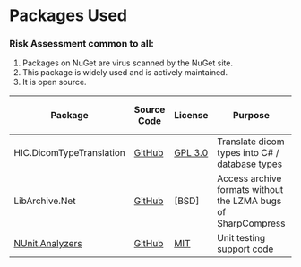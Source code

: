 

# Packages Used

### Risk Assessment common to all:
1. Packages on NuGet are virus scanned by the NuGet site.
2. This package is widely used and is actively maintained.
3. It is open source.

| Package | Source Code | License | Purpose | Additional Risk Assessment |
| ------- | ------------| ------- | ------- | -------------------------- |
| HIC.DicomTypeTranslation | [GitHub](https://github.com/SMI/DicomTypeTranslation) | [GPL 3.0](https://www.gnu.org/licenses/gpl-3.0.html) | Translate dicom types into C# / database types | |
| LibArchive.Net | [GitHub](https://github.com/jas88/libarchive.net) | [BSD] | Access archive formats without the LZMA bugs of SharpCompress | |
| [NUnit.Analyzers](https://nunit.org/) |[GitHub](https://github.com/nunit/nunit.analyzers) | [MIT](https://opensource.org/licenses/MIT) | Unit testing support code |
